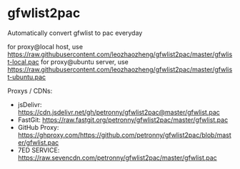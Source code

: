 # gfwlist2pac
Automatically convert gfwlist to pac everyday

for proxy@local host, use https://raw.githubusercontent.com/leozhaozheng/gfwlist2pac/master/gfwlist-local.pac
for proxy@ubuntu server, use https://raw.githubusercontent.com/leozhaozheng/gfwlist2pac/master/gfwlist-ubuntu.pac

Proxys / CDNs:

- jsDelivr: https://cdn.jsdelivr.net/gh/petronny/gfwlist2pac@master/gfwlist.pac
- FastGit: https://raw.fastgit.org/petronny/gfwlist2pac/master/gfwlist.pac
- GitHub Proxy: https://ghproxy.com/https://github.com/petronny/gfwlist2pac/blob/master/gfwlist.pac
- 7ED SERVICE: https://raw.sevencdn.com/petronny/gfwlist2pac/master/gfwlist.pac
